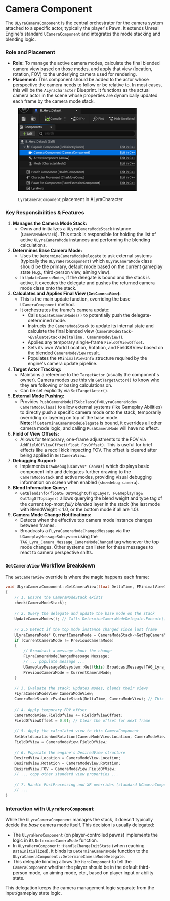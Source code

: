 # Camera Component

The `ULyraCameraComponent` is the central orchestrator for the camera system attached to a specific actor, typically the player's Pawn. It extends Unreal Engine's standard `UCameraComponent` and integrates the mode stacking and blending logic.

### Role and Placement

* **Role:** To manage the active camera modes, calculate the final blended camera view based on those modes, and apply that view (location, rotation, FOV) to the underlying camera used for rendering.
* **Placement:** This component should be added to the actor whose perspective the camera needs to follow or be relative to. In most cases, this will be the `ALyraCharacter` Blueprint. It functions as the actual camera actor in the scene whose properties are dynamically updated each frame by the camera mode stack.

<figure><img src="../../.gitbook/assets/image (1) (1).png" alt="" width="375"><figcaption><p><code>LyraCameraComponent</code>  placement in ALyraCharacter</p></figcaption></figure>

### Key Responsibilities & Features

1. **Manages the Camera Mode Stack:**
   * Owns and initializes a `ULyraCameraModeStack` instance (`CameraModeStack`). This stack is responsible for holding the list of active `ULyraCameraMode` instances and performing the blending calculations.
2. **Determines Base Camera Mode:**
   * Uses the `DetermineCameraModeDelegate` to ask external systems (typically the `ULyraHeroComponent`) which `ULyraCameraMode` class should be the primary, default mode based on the current gameplay state (e.g., third-person view, aiming view).
   * In `UpdateCameraModes`, if the delegate is bound and the stack is active, it executes the delegate and pushes the returned camera mode class onto the stack.
3. **Calculates and Applies Final View (`GetCameraView`):**
   * This is the main update function, overriding the base `UCameraComponent` method.
   * It orchestrates the frame's camera update:
     * Calls `UpdateCameraModes()` to potentially push the delegate-determined mode.
     * Instructs the `CameraModeStack` to update its internal state and calculate the final blended view (`CameraModeStack->EvaluateStack(DeltaTime, CameraModeView)`).
     * Applies any temporary single-frame `FieldOfViewOffset`.
     * Sets its own World Location, Rotation, and FieldOfView based on the blended `CameraModeView` result.
     * Populates the `FMinimalViewInfo` structure required by the engine's camera update pipeline.
4. **Target Actor Tracking:**
   * Maintains a reference to the `TargetActor` (usually the component's owner). Camera modes use this via `GetTargetActor()` to know who they are following or basing calculations on.
   * Can be set explicitly via `SetTargetActor()`.
5. **External Mode Pushing:**
   * Provides `PushCameraMode(TSubclassOf<ULyraCameraMode> CameraModeClass)` to allow external systems (like Gameplay Abilities) to directly push a specific camera mode onto the stack, temporarily overriding or layering on top of the base mode.\
     **Note:** If `DetermineCameraModeDelegate` is bound, it overrides all other camera mode logic, and calling `PushCameraMode` will have no effect.
6. **Field of View Offsets:**
   * Allows for temporary, one-frame adjustments to the FOV via `AddFieldOfViewOffset(float FovOffset)`. This is useful for brief effects like a recoil kick impacting FOV. The offset is cleared after being applied in `GetCameraView`.
7. **Debugging Support:**
   * Implements `DrawDebug(UCanvas* Canvas)` which displays basic component info and delegates further drawing to the `CameraModeStack` and active modes, providing visual debugging information on screen when enabled (`showdebug camera`).
8. **Blend Information Query:**
   * `GetBlendInfo(float& OutWeightOfTopLayer, FGameplayTag& OutTagOfTopLayer)` allows querying the blend weight and type tag of the current top-most _fully blended_ layer in the stack (the last mode with BlendWeight < 1.0, or the bottom mode if all are 1.0).
9. **Camera Mode Change Notifications:**
   * Detects when the effective top camera mode instance changes between frames.
   * Broadcasts a `FLyraCameraModeChangedMessage` via the `UGameplayMessageSubsystem` using the `TAG_Lyra_Camera_Message_CameraModeChanged` tag whenever the top mode changes. Other systems can listen for these messages to react to camera perspective shifts.

### `GetCameraView` Workflow Breakdown

The `GetCameraView` override is where the magic happens each frame:

```cpp
void ULyraCameraComponent::GetCameraView(float DeltaTime, FMinimalViewInfo& DesiredView)
{
    // 1. Ensure the CameraModeStack exists
    check(CameraModeStack);

    // 2. Query the delegate and update the base mode on the stack
    UpdateCameraModes(); // Calls DetermineCameraModeDelegate.Execute() -> CameraModeStack->PushCameraMode()

    // 2.5 Detect if the top mode instance changed since last frame
    ULyraCameraMode* CurrentCameraMode = CameraModeStack->GetTopCameraMode();
    if (CurrentCameraMode != PreviousCameraMode)
    {
        // Broadcast a message about the change
        FLyraCameraModeChangedMessage Message;
        // ... populate message ...
        UGameplayMessageSubsystem::Get(this).BroadcastMessage(TAG_Lyra_Camera_Message_CameraModeChanged, Message);
        PreviousCameraMode = CurrentCameraMode;
    }

    // 3. Evaluate the stack: Updates modes, blends their views
    FLyraCameraModeView CameraModeView;
    CameraModeStack->EvaluateStack(DeltaTime, CameraModeView); // This calculates the blended Location, Rotation, FOV

    // 4. Apply temporary FOV offset
    CameraModeView.FieldOfView += FieldOfViewOffset;
    FieldOfViewOffset = 0.0f; // Clear the offset for next frame

    // 5. Apply the calculated view to this CameraComponent
    SetWorldLocationAndRotation(CameraModeView.Location, CameraModeView.Rotation);
    FieldOfView = CameraModeView.FieldOfView;

    // 6. Populate the engine's DesiredView structure
    DesiredView.Location = CameraModeView.Location;
    DesiredView.Rotation = CameraModeView.Rotation;
    DesiredView.FOV = CameraModeView.FieldOfView;
    // ... copy other standard view properties ...

    // 7. Handle PostProcessing and XR overrides (standard UCameraComponent logic)
    // ...
}
```

### Interaction with `ULyraHeroComponent`

While the `ULyraCameraComponent` manages the stack, it doesn't typically decide the _base_ camera mode itself. This decision is usually delegated:

* The `ULyraHeroComponent` (on player-controlled pawns) implements the logic in its `DetermineCameraMode` function.
* In `ULyraHeroComponent::HandleChangeInitState` (when reaching `DataInitialized`), it binds its `DetermineCameraMode` function to the `ULyraCameraComponent::DetermineCameraModeDelegate`.
* This delegate binding allows the `HeroComponent` to tell the `CameraComponent` whether the player should be in the default third-person mode, an aiming mode, etc., based on player input or ability state.

This delegation keeps the camera management logic separate from the input/gameplay state logic.

